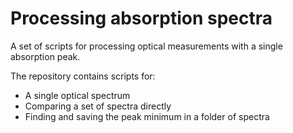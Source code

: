 # Processing absorption spectra

A set of scripts for processing optical measurements with a single absorption peak.

The repository contains scripts for:
* A single optical spectrum
* Comparing a set of spectra directly
* Finding and saving the peak minimum in a folder of spectra
